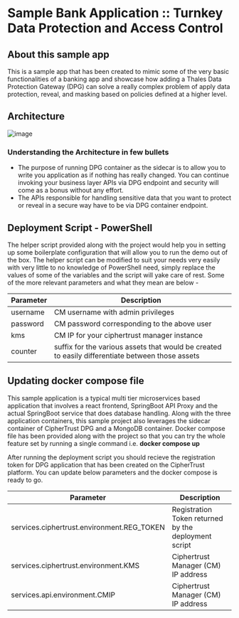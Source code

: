 # Sample Bank Application :: Turnkey Data Protection and Access Control

## About this sample app
This is a sample app that has been created to mimic some of the very basic functionalities of a banking app and showcase how adding a Thales Data Protection Gateway (DPG) can solve a really complex problem of apply data protection, reveal, and masking based on policies defined at a higher level.

## Architecture
![image](https://user-images.githubusercontent.com/111074839/188156345-ecc4a1f8-5f19-4b4a-b951-fe7af6ad3b54.png)

### Understanding the Architecture in few bullets
* The purpose of running DPG container as the sidecar is to allow you to write you application as if nothing has really changed. You can continue invoking your business layer APIs via DPG endpoint and security will come as a bonus without any effort.
* The APIs responsible for handling sensitive data that you want to protect or reveal in a secure way have to be via DPG container endpoint.

## Deployment Script - PowerShell
The helper script provided along with the project would help you in setting up some boilerplate configuration that will allow you to run the demo out of the box.
The helper script can be modified to suit your needs very easily with very little to no knowledge of PowerShell need, simply replace the values of some of the variables and the script will yake care of rest. Some of the more relevant parameters and what they mean are below -

Parameter | Description
--- | ---
username | CM username with admin privileges
password | CM password corresponding to the above user
kms | CM IP for your ciphertrust manager instance
counter | suffix for the various assets that would be created to easily differentiate between those assets

## Updating docker compose file
This sample application is a typical multi tier microservices based application that involves a react frontend, SpringBoot API Proxy and the actual SpringBoot service that does database handling. Along with the three application containers, this sample project also leverages the sidecar container of CipherTrust DPG and a MongoDB container.
Docker compose file has been provided along with the project so that you can try the whole feature set by running a single command i.e. **docker compose up** 

After running the deployment script you should recieve the registration token for DPG application that has been created on the CipherTrust platform.
You can update below parameters and the docker compose is ready to go.

Parameter | Description
--- | ---
services.ciphertrust.environment.REG_TOKEN | Registration Token returned by the deployment script
services.ciphertrust.environment.KMS | Ciphertrust Manager (CM) IP address
services.api.environment.CMIP | Ciphertrust Manager (CM) IP address
